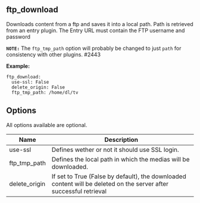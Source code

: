 ## ftp_download

Downloads content from a ftp and saves it into a local path. Path is retrieved from an entry plugin. The Entry URL must contain the FTP username and password

**`NOTE:`** The `ftp_tmp_path` option will probably be changed to just `path` for consistency with other plugins. #2443

**Example:**
```
ftp_download:
  use-ssl: False
  delete_origin: False
  ftp_tmp_path: /home/dl/tv
```


## Options

All options available are optional.


| **Name** | **Description** |
| --- | --- |
| use-ssl | Defines wether or not it should use SSL login. |
| ftp_tmp_path | Defines the local path in which the medias will be downloaded. |
| delete_origin | If set to True (False by default), the downloaded content will be deleted on the server after successful retrieval |
